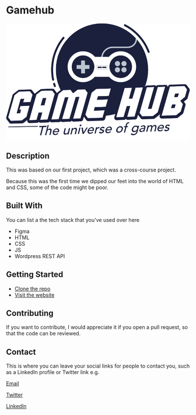 # Gamehub

![image](https://github.com/Glenn-2k/GamehubCACMS/blob/main/images/GameHub_Logo.png)

## Description

This was based on our first project, which was a cross-course project.

Because this was the first time we dipped our feet into the world of HTML and CSS, some of the code might be poor.

## Built With

You can list a the tech stack that you've used over here

- Figma
- HTML
- CSS
- JS
- Wordpress REST API

## Getting Started

- [Clone the repo](https://github.com/Glenn-2k/GamehubCACMS)
- [Visit the website](https://glenn-cms.netlify.app/)

## Contributing

If you want to contribute, I would appreciate it if you open a pull request, so that the code can be reviewed.

## Contact

This is where you can leave your social links for people to contact you, such as a LinkedIn profile or Twitter link e.g.

[Email](mailto:glenn.andre.kristiansen@gmail.com)

[Twitter](www.twitter.com/Glenn2k)

[LinkedIn](www.linkedin.com/in/glenn-andré-kristiansen-7a4b3975)

